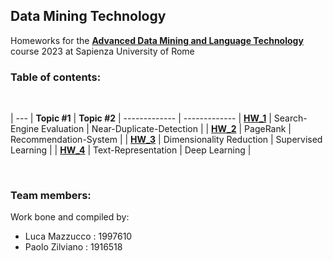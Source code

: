 ## Data Mining Technology

Homeworks for the [**Advanced Data Mining and Language Technology**](https://corsidilaurea.uniroma1.it/it/view-course-details/2022/29942/20190322084705/c4d3fb32-4761-4b52-9e20-6c3b672f50dd/fd7b47f5-0479-41b8-821c-eeb37900a4fd/8709b9e9-a659-4a9e-968c-09687c07cf73/9ffc13b7-5ed7-4c59-9e45-345305317146?guid_cv=fd7b47f5-0479-41b8-821c-eeb37900a4fd&current_erogata=c4d3fb32-4761-4b52-9e20-6c3b672f50dd) course 2023 at Sapienza University of Rome

### Table of contents:

<br>

| --- | **Topic #1** | **Topic #2** |
------------- | -------------
| [**HW_1**](https://github.com/LM1997610/Data-Mining/blob/main/HW_1_DMT.ipynb) | Search-Engine Evaluation | Near-Duplicate-Detection |
| [**HW_2**](https://github.com/LM1997610/Data-Mining/blob/main/HW_2_DMT.ipynb) | PageRank | Recommendation-System |
| [**HW_3**](https://github.com/LM1997610/Data-Mining/blob/main/HW_3_DMT.ipynb) | Dimensionality Reduction | Supervised Learning |
| [**HW_4**](https://github.com/LM1997610/Data-Mining/blob/main/HW_4_DMT.ipynb) | Text-Representation | Deep Learning |

<br>

### Team members:
Work bone and compiled by: 

- Luca Mazzucco : 1997610
- Paolo Zilviano : 1916518
